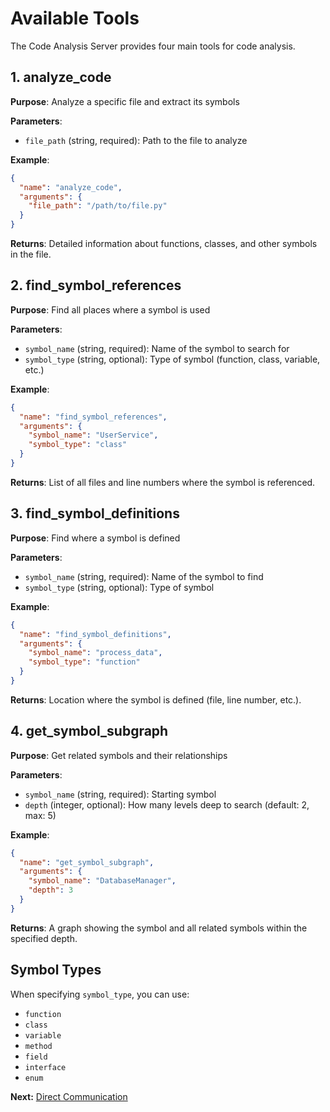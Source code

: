 # Available Tools

The Code Analysis Server provides four main tools for code analysis.

## 1. analyze_code

**Purpose**: Analyze a specific file and extract its symbols

**Parameters**:
- `file_path` (string, required): Path to the file to analyze

**Example**:
```json
{
  "name": "analyze_code",
  "arguments": {
    "file_path": "/path/to/file.py"
  }
}
```

**Returns**: Detailed information about functions, classes, and other symbols in the file.

## 2. find_symbol_references

**Purpose**: Find all places where a symbol is used

**Parameters**:
- `symbol_name` (string, required): Name of the symbol to search for
- `symbol_type` (string, optional): Type of symbol (function, class, variable, etc.)

**Example**:
```json
{
  "name": "find_symbol_references",
  "arguments": {
    "symbol_name": "UserService",
    "symbol_type": "class"
  }
}
```

**Returns**: List of all files and line numbers where the symbol is referenced.

## 3. find_symbol_definitions

**Purpose**: Find where a symbol is defined

**Parameters**:
- `symbol_name` (string, required): Name of the symbol to find
- `symbol_type` (string, optional): Type of symbol

**Example**:
```json
{
  "name": "find_symbol_definitions",
  "arguments": {
    "symbol_name": "process_data",
    "symbol_type": "function"
  }
}
```

**Returns**: Location where the symbol is defined (file, line number, etc.).

## 4. get_symbol_subgraph

**Purpose**: Get related symbols and their relationships

**Parameters**:
- `symbol_name` (string, required): Starting symbol
- `depth` (integer, optional): How many levels deep to search (default: 2, max: 5)

**Example**:
```json
{
  "name": "get_symbol_subgraph",
  "arguments": {
    "symbol_name": "DatabaseManager",
    "depth": 3
  }
}
```

**Returns**: A graph showing the symbol and all related symbols within the specified depth.

## Symbol Types

When specifying `symbol_type`, you can use:
- `function`
- `class`
- `variable`
- `method`
- `field`
- `interface`
- `enum`

**Next:** [Direct Communication](06-direct-communication.md)